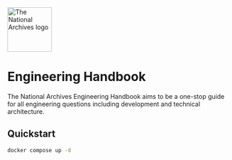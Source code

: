 <img src="./docs/assets/tna-square-logo.svg" alt="The National Archives logo" title="The National Archives" width="100" />

# Engineering Handbook

The National Archives Engineering Handbook aims to be a one-stop guide for all engineering questions including development and technical architecture.

## Quickstart

```sh
docker compose up -d
```

